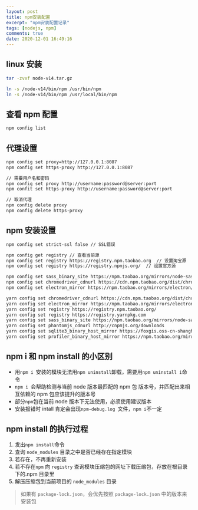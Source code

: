 ```yaml
---
layout: post
title: npm安装配置
excerpt: "npm安装配置记录"
tags: [nodejs, npm]
comments: true
date: 2020-12-01 16:49:16
---
```


## linux 安装

```bash
tar -zvxf node-v14.tar.gz

ln -s /node-v14/bin/npm /usr/bin/npm
ln -s /node-v14/bin/npm /usr/local/bin/npm
```

## 查看 npm 配置

```bash
npm config list
```

## 代理设置

```bash
npm config set proxy=http://127.0.0.1:8087
npm config set https-proxy http://127.0.0.1:8087

// 需要用户名和密码
npm config set proxy http://username:password@server:port
npm confit set https-proxy http://username:password@server:port

// 取消代理
npm config delete proxy
npm config delete https-proxy
```

## npm 安装设置

```bash
npm config set strict-ssl false // SSL错误

npm config get registry // 查看当前源
npm config set registry https://registry.npm.taobao.org  // 设置淘宝源
npm config set registry https://registry.npmjs.org/  // 设置官方源

npm config set sass_binary_site https://npm.taobao.org/mirrors/node-sass/
npm config set chromedriver_cdnurl https://cdn.npm.taobao.org/dist/chromedriver
npm config set electron_mirror https://npm.taobao.org/mirrors/electron/

yarn config set chromedriver_cdnurl https://cdn.npm.taobao.org/dist/chromedriver
yarn config set electron_mirror https://npm.taobao.org/mirrors/electron/
yarn config set registry https://registry.npm.taobao.org/
yarn config set registry https://registry.yarnpkg.com
yarn config set sass_binary_site https://npm.taobao.org/mirrors/node-sass/
yarn config set phantomjs_cdnurl http://cnpmjs.org/downloads
yarn config set sqlite3_binary_host_mirror https://foxgis.oss-cn-shanghai.aliyuncs.com/
yarn config set profiler_binary_host_mirror https://npm.taobao.org/mirrors/node-inspector/

```

## npm i 和 npm install 的小区别

- 用`npm i `安装的模块无法用`npm uninstall`卸载，需要用`npm uninstall i`命令
- `npm i `会帮助检测与当前 node 版本最匹配的 npm 包 版本号，并匹配出来相互依赖的 npm 包应该提升的版本号
- 部分`npm`包在当前 node 版本下无法使用，必须使用建议版本
- 安装报错时 intall 肯定会出现`npm-debug.log `文件，`npm i`不一定

## npm install 的执行过程

1. 发出`npm install`命令
2. 查询 `node_modules` 目录之中是否已经存在指定模块
3. 若存在，不再重新安装
4. 若不存在`npm` 向 `registry` 查询模块压缩包的网址下载压缩包，存放在根目录下的.npm 目录里
5. 解压压缩包到当前项目的 `node_modules` 目录

> 如果有 `package-lock.json`，会优先按照 `package-lock.json` 中的版本来安装包
